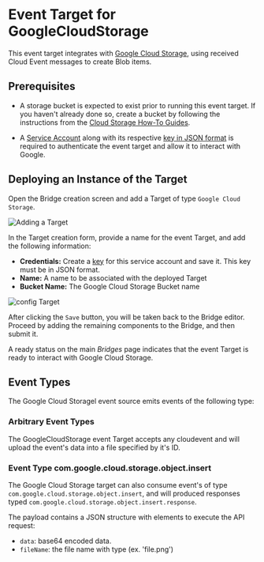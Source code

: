 # Event Target for GoogleCloudStorage 
This event target integrates with [Google Cloud Storage](https://www.google.com/search?q=google+cloud+storage&oq=google+cloud+storage&aqs=chrome..69i57j0i433l2j69i61l3j69i65l2.1878j1j7&sourceid=chrome&ie=UTF-8), using received Cloud Event messages to create Blob items.

## Prerequisites

* A storage bucket is expected to exist prior to running this event target. If you haven't already done so, create a bucket by following the instructions from the [Cloud Storage How-To Guides](https://cloud.google.com/storage/docs/how-to).

* A [Service Account](https://cloud.google.com/iam/docs/creating-managing-service-accounts)  along with its respective [key in JSON format](https://cloud.google.com/iam/docs/creating-managing-service-account-keys) is required to authenticate the event target and allow it to interact with Google.


## Deploying an Instance of the Target
Open the Bridge creation screen and add a Target of type `Google Cloud Storage`.

![Adding a Target](../images/googlecloudstorage-target/bridge1.png)

In the Target creation form, provide a name for the event Target, and add the following information:

* **Credentials:**  Create a [key](https://cloud.google.com/iam/docs/creating-managing-service-account-keys) for this service account and save it. This key must be in JSON format.
* **Name:** A name to be associated with the deployed Target
* **Bucket Name:** The Google Cloud Storage Bucket name

![config Target](../images/googlecloudstorage-target/bridge2.png)

After clicking the `Save` button, you will be taken back to the Bridge editor. Proceed by adding the remaining components to the Bridge, and then submit it.

A ready status on the main _Bridges_ page indicates that the event Target is ready to interact with Google Cloud Storage.

## Event Types
The Google Cloud Storagel event source emits events of the following type:

### Arbitrary Event Types

The GoogleCloudStorage event Target accepts any cloudevent and will upload the event's data into a file specified by it's ID. 

### Event Type com.google.cloud.storage.object.insert

The Google Cloud Storage target can also consume event's of type `com.google.cloud.storage.object.insert`, and will produced responses typed `com.google.cloud.storage.object.insert.response`. 

The payload contains a JSON structure with elements to execute the API request:

- `data`: base64 encoded data. 
- `fileName`: the file name with type (ex. 'file.png') 


[ce]: https://cloudevents.io/

[tm-secret]: ../guides/secrets.md